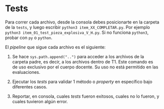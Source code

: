 # Tests

Para correr cada archivo, desde la consola debes posicionarte en la carpeta de la `tests`, y luego escribir `python3 item_XX_COMPLETAR.py`. Por ejemplo `python3 item_01_test_pieza_explosiva_V_H.py`. Si no funciona `python3`, probar con `py` o `python`.

El _pipeline_ que sigue cada archivo es el siguiente:
1. Se hace `sys.path.append("..")` para acceder a los archivos de la carpeta padre, es decir, a los archivos dentro de T1. Este comando es de uso exclusivo por el cuerpo docente. Su uso no está permitido en las evaluaciones.

2. Ejecutar los _tests_ para validar 1 método o _property_ en específico bajo diferentes casos.

3. Reportar, en consola, cuales _tests_ fueron exitosos, cuales no lo fueron, y cuales tuvieron algún error.
